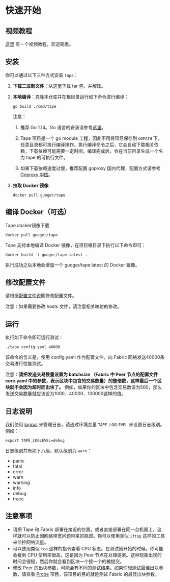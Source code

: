 # 快速开始

## 视频教程

[这里](https://www.bilibili.com/video/BV1k5411L79A/) 有一个视频教程，欢迎观看。

## 安装

你可以通过以下三种方式安装 `tape`：

1. **下载二进制文件**：从[这里](https://github.com/guoger/tape/releases)下载 tar 包，并解压。

2. **本地编译**：克隆本仓库并在根目录运行如下命令进行编译：

    ```
    go build ./cmd/tape
    ```
 
    注意：

    1. 推荐 Go 1.14。Go 语言的安装请参考[这里](https://golang.google.cn/doc/install)。

    2. Tape 项目是一个 go module 工程，因此不用将项目保存到 `GOPATH` 下，任意目录都可执行编译操作。执行编译命令之后，它会自动下载相关依赖，下载依赖可能需要一定时间。编译完成后，会在当前目录生成一个名为 tape 的可执行文件。

    3. 如果下载依赖速度过慢，推荐配置 goproxy 国内代理，配置方式请参考[Goproxy 中国](https://goproxy.cn/)。

3. **拉取 Docker 镜像**: 

    ```
    docker pull guoger/tape
    ```

## 编译 Docker（可选）

Tape docker镜像下载
```shell
docker pull guoger/tape 
```
Tape 支持本地编译 Docker 镜像，在项目根目录下执行以下命令即可：

```shell
docker build -t guoger/tape:latest .
```

执行成功之后本地会增加一个 guoger/tape:latest 的 Docker 镜像。

## 修改配置文件

请根据[配置文件说明](configfile.md)修改配置文件。

注意：如果需要修改 hosts 文件，请注意相关映射的修改。

## 运行

执行如下命令即可运行测试：

```
./tape config.yaml 40000
```

该命令的含义是，使用 config.yaml 作为配置文件，向 Fabric 网络发送40000条交易进行性能测试。

注意：**请把发送交易数量设置为 batchsize （Fabric 中 Peer 节点的配置文件 core.yaml 中的参数，表示区块中包含的交易数量）的整倍数，这样最后一个区块就不会因为超时而出块了。** 例如，如果你的区块中包含交易数设为500，那么发送交易数量就应该设为1000、40000、100000这样的值。


## 日志说明

我们使用 [logrus](https://github.com/sirupsen/logrus) 来管理日志，请通过环境变量 `TAPE_LOGLEVEL` 来设置日志级别。例如：

```
export TAPE_LOGLEVEL=debug
```

日志级别共有如下八级，默认级别为 `warn`：
- panic
- fatal
- error
- warn
- warning
- info
- debug
- trace

## 注意事项

- 请把 Tape 和 Fabric 部署在接近的位置，或者直接部署在同一台机器上。这样就可以防止因网络带宽问题带来的瓶颈。你可以使用类似 `iftop` 这样的工具来监控网络流量。
- 可以使用类似 `top` 这样的指令查看 CPU 状态。在测试刚开始的时候，你可能会看到 CPU 使用率很高，这是因为 Peer 节点在处理提案。这种现象出现的时间会很短，然后你就会看到区块一个接一个的被提交。
- 修改 Peer 的出块参数，可能会有不同的测试结果。如果你想测试最佳出块参数，请查看 [Probe](https://github.com/SamYuan1990/Probe) 项目，该项目的目的就是测试 Fabric 的最佳出块参数。
